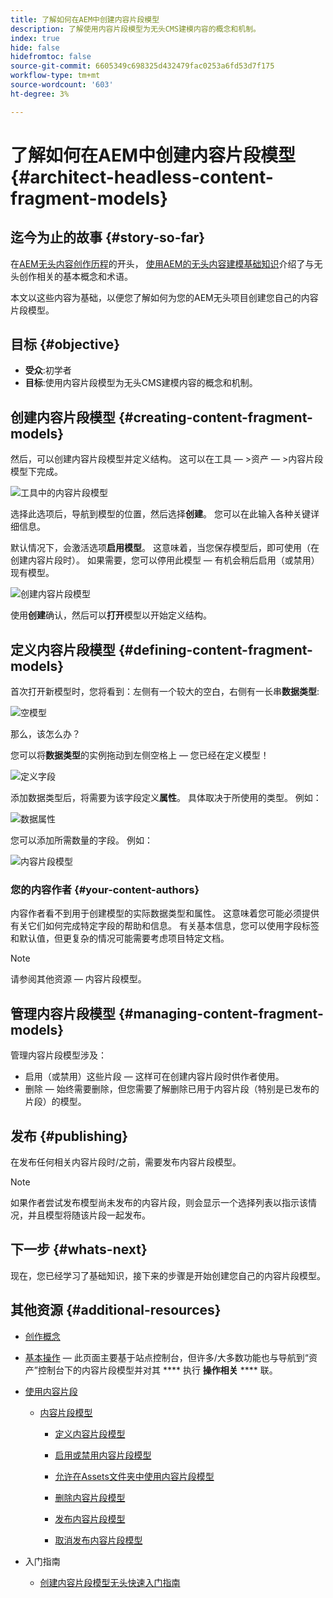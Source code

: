 ```yaml
---
title: 了解如何在AEM中创建内容片段模型
description: 了解使用内容片段模型为无头CMS建模内容的概念和机制。
index: true
hide: false
hidefromtoc: false
source-git-commit: 6605349c698325d432479fac0253a6fd53d7f175
workflow-type: tm+mt
source-wordcount: '603'
ht-degree: 3%

---
```



# 了解如何在AEM中创建内容片段模型 {#architect-headless-content-fragment-models}

## 迄今为止的故事 {#story-so-far}

在[AEM无头内容创作历程](overview.md)的开头， [使用AEM的无头内容建模基础知识](basics.md)介绍了与无头创作相关的基本概念和术语。

本文以这些内容为基础，以便您了解如何为您的AEM无头项目创建您自己的内容片段模型。

## 目标 {#objective}

* **受众**:初学者
* **目标**:使用内容片段模型为无头CMS建模内容的概念和机制。

<!-- which persona does this? -->
<!-- and who allows the configuration on the folders? -->

<!--
## Enabling Content Fragment Models {#enabling-content-fragment-models}

At the very start you need to enable Content Fragment Models for your site, this is done in the Configuration Browser; under Tools -> General -> Configuration Browser. You can either select to configure the global entry, or create a new configuration. For example:

![Define configuration](/help/assets/content-fragments/assets/cfm-conf-01.png)

>[!NOTE]
>
>See Additional Resources - Content Fragments in the Configuration Browser
-->

## 创建内容片段模型 {#creating-content-fragment-models}

然后，可以创建内容片段模型并定义结构。 这可以在工具 — >资产 — >内容片段模型下完成。

![工具中的内容片段模型](assets/cfm-tools.png)

选择此选项后，导航到模型的位置，然后选择&#x200B;**创建**。 您可以在此输入各种关键详细信息。

默认情况下，会激活选项&#x200B;**启用模型**。 这意味着，当您保存模型后，即可使用（在创建内容片段时）。 如果需要，您可以停用此模型 — 有机会稍后启用（或禁用）现有模型。

![创建内容片段模型](/help/assets/content-fragments/assets/cfm-models-02.png)

使用&#x200B;**创建**&#x200B;确认，然后可以&#x200B;**打开**&#x200B;模型以开始定义结构。

## 定义内容片段模型 {#defining-content-fragment-models}

首次打开新模型时，您将看到：左侧有一个较大的空白，右侧有一长串&#x200B;**数据类型**:

![空模型](/help/assets/content-fragments/assets/cfm-models-03.png)

那么，该怎么办？

您可以将&#x200B;**数据类型**&#x200B;的实例拖动到左侧空格上 — 您已经在定义模型！

![定义字段](/help/assets/content-fragments/assets/cfm-models-04.png)

添加数据类型后，将需要为该字段定义&#x200B;**属性**。 具体取决于所使用的类型。 例如：

![数据属性](/help/assets/content-fragments/assets/cfm-models-05.png)

您可以添加所需数量的字段。 例如：

![内容片段模型](/help/assets/content-fragments/assets/cfm-models-07.png)

### 您的内容作者 {#your-content-authors}

内容作者看不到用于创建模型的实际数据类型和属性。 这意味着您可能必须提供有关它们如何完成特定字段的帮助和信息。 有关基本信息，您可以使用字段标签和默认值，但更复杂的情况可能需要考虑项目特定文档。

>[!NOTE]
>
>请参阅其他资源 — 内容片段模型。

## 管理内容片段模型 {#managing-content-fragment-models}

<!-- needs more details -->

管理内容片段模型涉及：

* 启用（或禁用）这些片段 — 这样可在创建内容片段时供作者使用。
* 删除 — 始终需要删除，但您需要了解删除已用于内容片段（特别是已发布的片段）的模型。

## 发布 {#publishing}

<!-- needs more details -->

在发布任何相关内容片段时/之前，需要发布内容片段模型。

>[!NOTE]
>
>如果作者尝试发布模型尚未发布的内容片段，则会显示一个选择列表以指示该情况，并且模型将随该片段一起发布。

## 下一步 {#whats-next}

现在，您已经学习了基础知识，接下来的步骤是开始创建您自己的内容片段模型。

## 其他资源 {#additional-resources}

* [创作概念](/help/sites-cloud/authoring/getting-started/concepts.md)

* [基本操作](/help/sites-cloud/authoring/getting-started/basic-handling.md)  — 此页面主要基于站点控制台，但许多/大多数功能也与导航到“资产”控制台下的内容片段模型并对其 **** 执行 **操作相关**  **** 联。

* [使用内容片段](/help/assets/content-fragments/content-fragments.md)

   * [内容片段模型](/help/assets/content-fragments/content-fragments-models.md)

      * [定义内容片段模型](/help/assets/content-fragments/content-fragments-models.md#defining-your-content-fragment-model)

      * [启用或禁用内容片段模型](/help/assets/content-fragments/content-fragments-models.md#enabling-disabling-a-content-fragment-model)

      * [允许在Assets文件夹中使用内容片段模型](/help/assets/content-fragments/content-fragments-models.md#allowing-content-fragment-models-assets-folder)

      * [删除内容片段模型](/help/assets/content-fragments/content-fragments-models.md#deleting-a-content-fragment-model)

      * [发布内容片段模型](/help/assets/content-fragments/content-fragments-models.md#publishing-a-content-fragment-model)

      * [取消发布内容片段模型](/help/assets/content-fragments/content-fragments-models.md#unpublishing-a-content-fragment-model)

* 入门指南

   * [创建内容片段模型无头快速入门指南](/help/implementing/developing/headless/getting-started/create-content-model.md)
